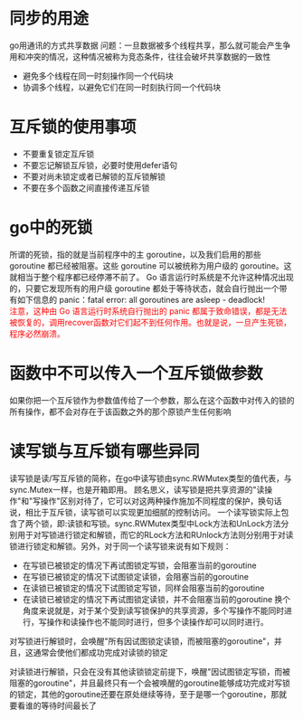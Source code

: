 # 同步的用途
go用通讯的方式共享数据
问题：一旦数据被多个线程共享，那么就可能会产生争用和冲突的情况，这种情况被称为竞态条件，往往会破坏共享数据的一致性
- 避免多个线程在同一时刻操作同一个代码块
- 协调多个线程，以避免它们在同一时刻执行同一个代码块

# 互斥锁的使用事项
- 不要重复锁定互斥锁
- 不要忘记解锁互斥锁，必要时使用defer语句
- 不要对尚未锁定或者已解锁的互斥锁解锁
- 不要在多个函数之间直接传递互斥锁

# go中的死锁
所谓的死锁，指的就是当前程序中的主 goroutine，以及我们启用的那些 goroutine 都已经被阻塞。这些 goroutine 可以被统称为用户级的 goroutine。这就相当于整个程序都已经停滞不前了。
Go 语言运行时系统是不允许这种情况出现的，只要它发现所有的用户级 goroutine 都处于等待状态，就会自行抛出一个带有如下信息的 panic：fatal error: all goroutines are asleep - deadlock!  
<font color = '#ff0000'>注意，这种由 Go 语言运行时系统自行抛出的 panic 都属于致命错误，都是无法被恢复的，调用recover函数对它们起不到任何作用。也就是说，一旦产生死锁，程序必然崩溃。</font>


# 函数中不可以传入一个互斥锁做参数
如果你把一个互斥锁作为参数值传给了一个参数，那么在这个函数中对传入的锁的所有操作，都不会对存在于该函数之外的那个原锁产生任何影响

# 读写锁与互斥锁有哪些异同
读写锁是读/写互斥锁的简称，在go中读写锁由sync.RWMutex类型的值代表，与sync.Mutex一样，也是开箱即用。
顾名思义，读写锁是把共享资源的"读操作"和"写操作"区别对待了，它可以对这两种操作施加不同程度的保护，换句话说，相比于互斥锁，读写锁可以实现更加细腻的控制访问。
一个读写锁实际上包含了两个锁，即:读锁和写锁。sync.RWMutex类型中Lock方法和UnLock方法分别用于对写锁进行锁定和解锁，而它的RLock方法和RUnlock方法则分别用于对读锁进行锁定和解锁。另外，对于同一个读写锁来说有如下规则：
- 在写锁已被锁定的情况下再试图锁定写锁，会阻塞当前的goroutine
- 在写锁已被锁定的情况下试图锁定读锁，会阻塞当前的goroutine
- 在读锁已被锁定的情况下试图锁定写锁，同样会阻塞当前的goroutine
- 在读锁已被锁定的情况下再试图锁定读锁，并不会阻塞当前的goroutine
换个角度来说就是，对于某个受到读写锁保护的共享资源，多个写操作不能同时进行，写操作和读操作也不能同时进行，但多个读操作却可以同时进行。

对写锁进行解锁时，会唤醒"所有因试图锁定读锁，而被阻塞的goroutine"，并且，这通常会使他们都成功完成对读锁的锁定

对读锁进行解锁，只会在没有其他读锁锁定前提下，唤醒"因试图锁定写锁，而被阻塞的goroutine"，并且最终只有一个会被唤醒的goroutine能够成功完成对写锁的锁定，其他的goroutine还要在原处继续等待，至于是哪一个goroutine，那就要看谁的等待时间最长了